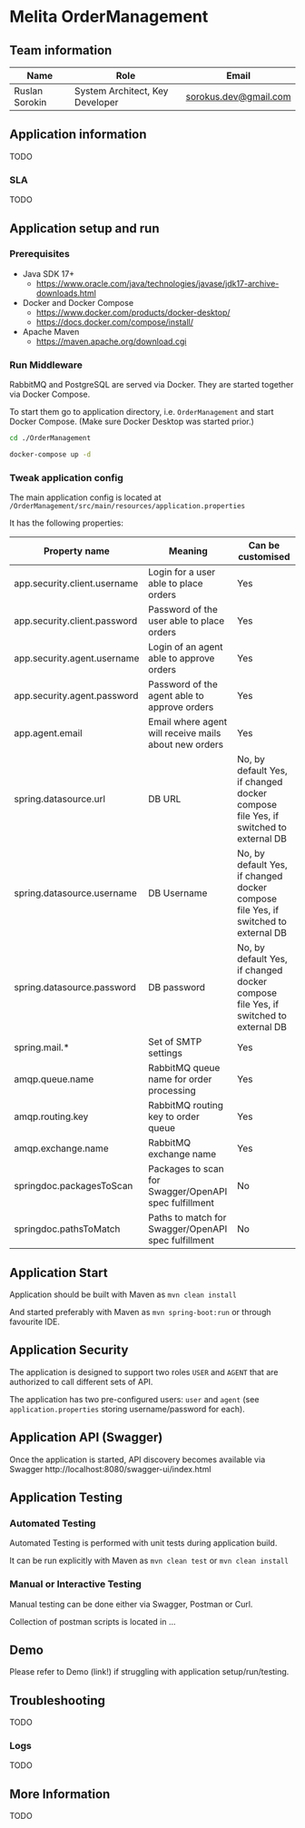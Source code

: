 # Melita OrderManagement

## Team information

| Name           | Role                            | Email                                                             |
|----------------|---------------------------------|-------------------------------------------------------------------|
| Ruslan Sorokin | System Architect, Key Developer | [sorokus.dev@gmail.com](mailto:sorokus.dev@gmail.com)     |

## Application information
TODO

### SLA
TODO

## Application setup and run

### Prerequisites
* Java SDK 17+
  - https://www.oracle.com/java/technologies/javase/jdk17-archive-downloads.html
* Docker and Docker Compose
  - https://www.docker.com/products/docker-desktop/
  - https://docs.docker.com/compose/install/
* Apache Maven
  - https://maven.apache.org/download.cgi

### Run Middleware
RabbitMQ and PostgreSQL are served via Docker. They are started together via Docker Compose.

To start them go to application directory, i.e. `OrderManagement` and start Docker Compose.
(Make sure Docker Desktop was started prior.)
```bash
cd ./OrderManagement
```

```bash
docker-compose up -d
```

### Tweak application config
The main application config is located at `/OrderManagement/src/main/resources/application.properties`

It has the following properties:


| Property name                | Meaning                                               | Can be customised                                                                  |
|------------------------------|-------------------------------------------------------|------------------------------------------------------------------------------------|
| app.security.client.username | Login for a user able to place orders                 | Yes                                                                                |
| app.security.client.password | Password of the user able to place orders             | Yes                                                                                |
| app.security.agent.username  | Login of an agent able to approve orders              | Yes                                                                                |
| app.security.agent.password  | Password of the agent able to approve orders          | Yes                                                                                |
| app.agent.email              | Email where agent will receive mails about new orders | Yes                                                                                |
| spring.datasource.url        | DB URL                                                | No, by default Yes, if changed docker compose file Yes, if switched to external DB |
| spring.datasource.username   | DB Username                                           | No, by default Yes, if changed docker compose file Yes, if switched to external DB |
| spring.datasource.password   | DB password                                           | No, by default Yes, if changed docker compose file Yes, if switched to external DB |
| spring.mail.*                | Set of SMTP settings                                  | Yes                                                                                |
| amqp.queue.name              | RabbitMQ queue name for order processing              | Yes                                                                                |
| amqp.routing.key             | RabbitMQ routing key to order queue                   | Yes                                                                                |
| amqp.exchange.name           | RabbitMQ exchange name                                | Yes                                                                                |
| springdoc.packagesToScan     | Packages to scan for Swagger/OpenAPI spec fulfillment | No                                                                                 |
| springdoc.pathsToMatch       | Paths to match for Swagger/OpenAPI spec fulfillment   | No                                                                                 |

## Application Start
Application should be built with Maven as
`mvn clean install`

And started preferably with Maven as `mvn spring-boot:run`
or through favourite IDE.

## Application Security
The application is designed to support two roles `USER` and `AGENT` that are authorized to call different sets of API.

The application has two pre-configured users: `user` and `agent` (see `application.properties` storing username/password for each).

## Application API (Swagger)

Once the application is started, API discovery becomes available via Swagger http://localhost:8080/swagger-ui/index.html

## Application Testing

### Automated Testing
Automated Testing is performed with unit tests during application build.

It can be run explicitly with Maven as
`mvn clean test` or `mvn clean install`

### Manual or Interactive Testing
Manual testing can be done either via Swagger, Postman or Curl.

Collection of postman scripts is located in ...

## Demo
Please refer to Demo (link!) if struggling with application setup/run/testing.

## Troubleshooting
TODO
### Logs
TODO
## More Information
TODO